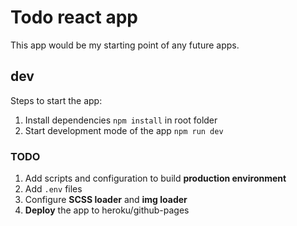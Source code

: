 # Todo react app

This app would be my starting point of any future apps.

## dev

Steps to start the app:

1. Install dependencies `npm install` in root folder
2. Start development mode of the app `npm run dev`

### TODO

1. Add scripts and configuration to build **production environment**
2. Add `.env` files
3. Configure **SCSS loader** and **img loader**
4. **Deploy** the app to heroku/github-pages
